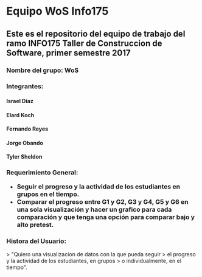 <h1>Equipo WoS Info175 </h1>

<h2>Este es el repositorio del equipo de trabajo del ramo INFO175 Taller de Construccion de Software, primer semestre 2017 </h2>

<h3>Nombre del grupo: WoS </h3>

<h3>Integrantes: 	</h3> 
<h4>Israel Díaz</h4>
<h4>Elard Koch</h4>
<h4>Fernando Reyes</h4>
<h4>Jorge Obando</h4>
<h4>Tyler Sheldon</h4>


  


<h3>Requerimiento General: </34>

* Seguir el progreso y la actividad de los estudiantes en grupos en el tiempo. 
* Comparar el progreso entre G1 y G2, G3 y G4, G5 y G6 en una sola visualización y hacer un grafico para cada comparación y que tenga una opción para comparar bajo y alto pretest. 

<h3>Histora del Usuario: </h3>
  > "Quiero una visualizacion de datos con la que pueda seguir 
  > el progreso y la actividad de los estudiantes, en grupos 
  > o individualmente, en el tiempo".


